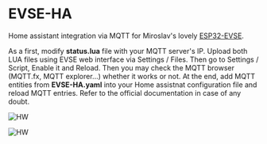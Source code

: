 # EVSE-HA

Home assistant integration via MQTT for Miroslav's lovely [ESP32-EVSE](https://github.com/dzurikmiroslav/esp32-evse).

As a first, modify **status.lua** file with your MQTT server's IP. Upload both LUA files using EVSE web interface via Settings / Files. Then go to Settings / Script, Enable it and Reload. Then you may check the MQTT browser (MQTT.fx, MQTT explorer...) whether it works or not. At the end, add MQTT entities from **EVSE-HA.yaml** into your Home assistnat configuration file and reload MQTT entries. Refer to the official documentation in case of any doubt.

![HW](https://github.com/taHC81/EVSE-HA/blob/main/EVSE-HA-conn.png?raw=true)

![HW](https://github.com/taHC81/EVSE-HA/blob/main/EVSE-HA-chg.png?raw=true)
